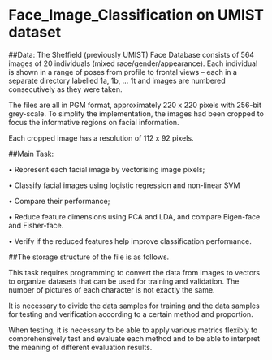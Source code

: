 # Face_Image_Classification on UMIST dataset
##Data:
The Sheffield (previously UMIST) Face Database consists of 564 images of 20 individuals (mixed
race/gender/appearance). 
Each individual is shown in a range of poses from profile to frontal views –
each in a separate directory labelled 1a, 1b, … 1t and images are numbered consecutively as they were
taken. 

The files are all in PGM format, approximately 220 x 220 pixels with 256-bit grey-scale. 
To simplify the implementation, the images had been cropped to focus the informative regions 
on facial information.

Each cropped image has a resolution of 112 x 92 pixels.


##Main Task:

• Represent each facial image by vectorising image pixels;

• Classify facial images using logistic regression and non-linear SVM

• Compare their performance;

• Reduce feature dimensions using PCA and LDA, and compare Eigen-face and Fisher-face.

• Verify if the reduced features help improve classification performance.


##The storage structure of the file is as follows.

This task requires programming to convert the data from images to vectors to organize datasets that can
be used for training and validation.
The number of pictures of each character is not exactly the same.

It is necessary to divide the data samples for training and the data samples for testing and 
verification according to a certain method and proportion.

When testing, it is necessary to be able to apply various metrics flexibly to comprehensively test and
evaluate each method and to be able to interpret the meaning of different evaluation results.
